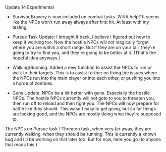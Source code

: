 Update 14 Experimental 

- Survivor Bravery is now included on combat tasks. Will it help? It seems like the NPCs won't run away always after first hit. At least with my testing.

- Pursue Task Update: I brought it back, I believe I figured out how to keep it working too. Now the hostile NPCs will not magically forget where you are 
within a short range. But if they are on your tail, they're going to try to find you, and they're going to be better at it. (That's the hopeful idea anyways.)

- Walking/Running: Added a new function to assist the NPCs to run or walk to their targets. This is to assist further on fixing the issues where
the NPCs run into the main player or into each other, or pushing you into a horde of zombies. 

- Guns Update: NPCs be a bit better with guns. Especially the hostile NPCs. The hostile NPCs currently will not goto to you to threaten you, then run off
to reload and then fight you. The NPCs will now prepare for battle like they should. This wasn't easy to get going, but so far things are looking good, 
and the NPCs are mostly doing what they're supposed to.

The NPCs on Pursue task / Threaten task, when very far away, they are currently walking, when they should be running. This is currently a known bug
and I'll be working on that later too. But for now, here you go (to anyone that reads this.)
